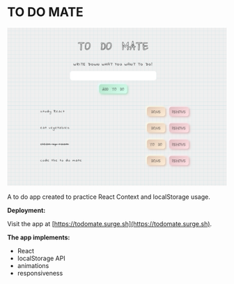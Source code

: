 # TO DO MATE

<p align="center"><img src="./src/images/screenshot.png"></p>

A to do app created to practice React Context and localStorage usage.

**Deployment:**

Visit the app at [https://todomate.surge.sh](https://todomate.surge.sh).

**The app implements:**

- React
- localStorage API
- animations
- responsiveness
